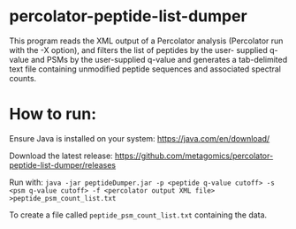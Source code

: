 # percolator-peptide-list-dumper
This program reads the XML output of a Percolator analysis (Percolator run
with the -X option), and filters the list of peptides by the user-
supplied q-value and PSMs by the user-supplied q-value and generates
a tab-delimited text file containing unmodified peptide sequences and
associated spectral counts.

# How to run:
Ensure Java is installed on your system: https://java.com/en/download/

Download the latest release: https://github.com/metagomics/percolator-peptide-list-dumper/releases

Run with: ``java -jar peptideDumper.jar -p <peptide q-value cutoff> -s <psm q-value cutoff> -f <percolator output XML file> >peptide_psm_count_list.txt``

To create a file called ``peptide_psm_count_list.txt`` containing the data.
